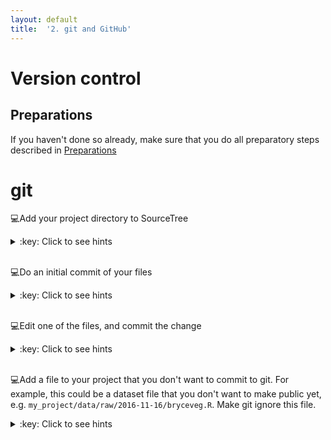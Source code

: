 ```yaml
---
layout: default
title:  '2. git and GitHub'
---
```


# <a name="begin"></a> Version control

## Preparations
If you haven't done so already, make sure that you do all preparatory steps described in [Preparations]({{site.url}}/preparations.html)
<br />

# git
:computer:Add your project directory to SourceTree
<details markdown="1">
<summary>:key: Click to see hints</summary>

* New -> Add existing local repository
* Select your folder
* Destination path: path to your directory (should be correct)
* Name: directory name (or what you want)
* Type: Git
* Leave 'Also create remote repository' unchecked

</details>  
<br />

:computer:Do an initial commit of your files
<details markdown="1">
<summary>:key: Click to see hints</summary>

* Open your project repository in SourceTree
* Select the files listed under 'Unstaged files'
* Type an short and informative message in the commit message text field at the bottom, e.g. `Initial commit`
* Hit commit button
* (Expand the Branches tab on the left, and select the master branch to see what was committed)

</details>  
<br />

:computer:Edit one of the files, and commit the change
<details markdown="1">
<summary>:key: Click to see hints</summary>
* Select the changed file listed under 'Unstaged files', and view the changes that has been made
* Type an short and informative message in the commit message text field at the bottom, e.g. `Added more information about this or that`
* Hit commit button
* (Expand the Branches tab on the left, and select the master branch to see what was committed)
</details>  
<br />

:computer:Add a file to your project that you don't want to commit to git. For example, this could be a dataset file that you don't want to make public yet, e.g. `my_project/data/raw/2016-11-16/bryceveg.R`. Make git ignore this file.
<details>
<summary>:key: Click to see hints</summary>
* Select the changed file listed under 'Unstaged files', and view the changes that has been made
* Type an short and informative message in the commit message text field at the bottom, e.g. `Added more information about this or that`
* Hit commit button
* (Expand the Branches tab on the left, and select the master branch to see what was committed)
</details>  
<br />
